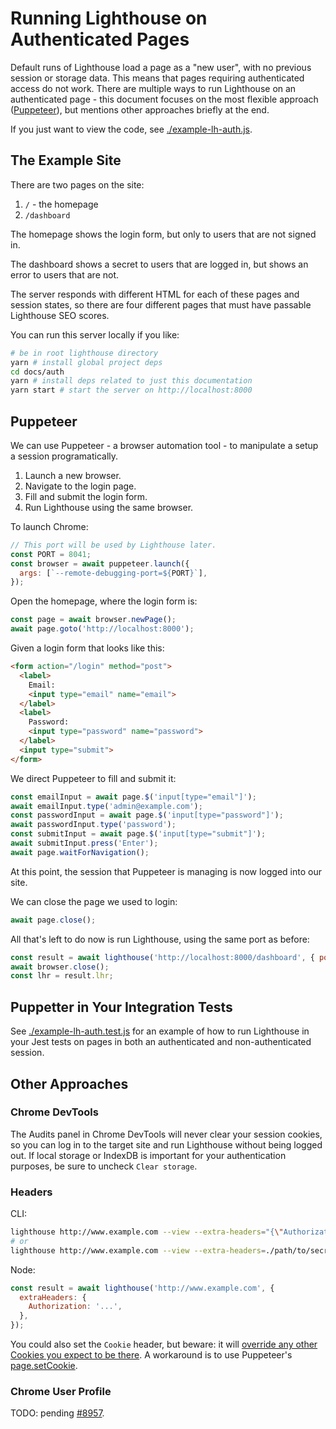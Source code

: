 # Running Lighthouse on Authenticated Pages

Default runs of Lighthouse load a page as a "new user", with no previous session or storage data. This means that pages requiring authenticated access do not work. There are multiple ways to run Lighthouse on an authenticated page - this document focuses on the most flexible approach ([Puppeteer](https://pptr.dev)), but mentions other approaches briefly at the end.

If you just want to view the code, see [./example-lh-auth.js](example-lh-auth.js).

## The Example Site

There are two pages on the site:

1. `/` - the homepage
2. `/dashboard`

The homepage shows the login form, but only to users that are not signed in.

The dashboard shows a secret to users that are logged in, but shows an error to users that are not.

The server responds with different HTML for each of these pages and session states, so there are four different pages that must have passable Lighthouse SEO scores.

You can run this server locally if you like:

```sh
# be in root lighthouse directory
yarn # install global project deps
cd docs/auth
yarn # install deps related to just this documentation
yarn start # start the server on http://localhost:8000
```

## Puppeteer

We can use Puppeteer - a browser automation tool - to manipulate a setup a session programatically.

1. Launch a new browser.
1. Navigate to the login page.
1. Fill and submit the login form.
1. Run Lighthouse using the same browser.

To launch Chrome:
```js
// This port will be used by Lighthouse later.
const PORT = 8041;
const browser = await puppeteer.launch({
  args: [`--remote-debugging-port=${PORT}`],
});
```

Open the homepage, where the login form is:
```js
const page = await browser.newPage();
await page.goto('http://localhost:8000');
```

Given a login form that looks like this:
```html
<form action="/login" method="post">
  <label>
    Email:
    <input type="email" name="email">
  </label>
  <label>
    Password:
    <input type="password" name="password">
  </label>
  <input type="submit">
</form>
```

We direct Puppeteer to fill and submit it:
```js
const emailInput = await page.$('input[type="email"]');
await emailInput.type('admin@example.com');
const passwordInput = await page.$('input[type="password"]');
await passwordInput.type('password');
const submitInput = await page.$('input[type="submit"]');
await submitInput.press('Enter');
await page.waitForNavigation();
```

At this point, the session that Puppeteer is managing is now logged into our site.

We can close the page we used to login:
```js
await page.close();
```

All that's left to do now is run Lighthouse, using the same port as before:
```js
const result = await lighthouse('http://localhost:8000/dashboard', { port: PORT });
await browser.close();
const lhr = result.lhr;
```

## Puppetter in Your Integration Tests


See [./example-lh-auth.test.js](example-lh-auth.test.js) for an example of how to run Lighthouse in your Jest tests on pages in both an authenticated and non-authenticated session.

## Other Approaches

### Chrome DevTools

The Audits panel in Chrome DevTools will never clear your session cookies, so you can log in to the target site and run Lighthouse without being logged out. If local storage or IndexDB is important for your authentication purposes, be sure to uncheck `Clear storage`.

### Headers

CLI:
```sh
lighthouse http://www.example.com --view --extra-headers="{\"Authorization\":\"...\"}"
# or
lighthouse http://www.example.com --view --extra-headers=./path/to/secret/headers.json
```

Node:
```js
const result = await lighthouse('http://www.example.com', {
  extraHeaders: {
    Authorization: '...',
  },
});
```

You could also set the `Cookie` header, but beware: it will [override any other Cookies you expect to be there](https://github.com/GoogleChrome/lighthouse/pull/9170). A workaround is to use Puppeteer's [page.setCookie](https://github.com/GoogleChrome/puppeteer/blob/master/docs/api.md#pagesetcookiecookies).

### Chrome User Profile

TODO: pending [#8957](https://github.com/GoogleChrome/lighthouse/issues/8957).
